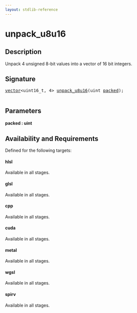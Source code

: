 ```yaml
---
layout: stdlib-reference
---
```


# unpack\_u8u16

## Description

Unpack 4 unsigned 8-bit values into a vector of 16 bit integers.




## Signature 

<pre>
<a href="../types/vector/index.md" class="code_type">vector</a>&lt;uint16_t, 4&gt; <a href="unpack_u8u16.md">unpack_u8u16</a>(<span class="code_keyword">uint</span> <a href="unpack_u8u16.md#decl-packed" class="code_param">packed</a>);

</pre>

## Parameters

####  <a id="decl-packed"></a>packed  : uint

## Availability and Requirements

Defined for the following targets:

#### hlsl
Available in all stages.

#### glsl
Available in all stages.

#### cpp
Available in all stages.

#### cuda
Available in all stages.

#### metal
Available in all stages.

#### wgsl
Available in all stages.

#### spirv
Available in all stages.




<script>
// Fix .md links to .html when on ReadTheDocs
if (window.location.hostname.includes('readthedocs') || 
    window.location.hostname.includes('rtfd.io')) {
  document.addEventListener('DOMContentLoaded', function() {
    const links = document.querySelectorAll('a');
    links.forEach(link => {
      if (link.getAttribute('href') && link.getAttribute('href').endsWith('.md')) {
        link.href = link.href.replace(/\.md($|#|\?)/, '.html$1');
      }
    });
  });
}
</script>
